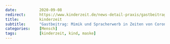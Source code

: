 ```yaml
---
date:          2020-09-08
redirect:      https://www.kinderzeit.de/news-detail-praxis/gastbeitrag-mimik-und-spracherwerb-in-zeiten-von-corona.html
title:         kinderzeit
subtitle:      "Gastbeitrag: Mimik und Spracherwerb in Zeiten von Corona"
categories:    [Mensch]
tags:          [kinderzeit, kind, maske]
---
```

